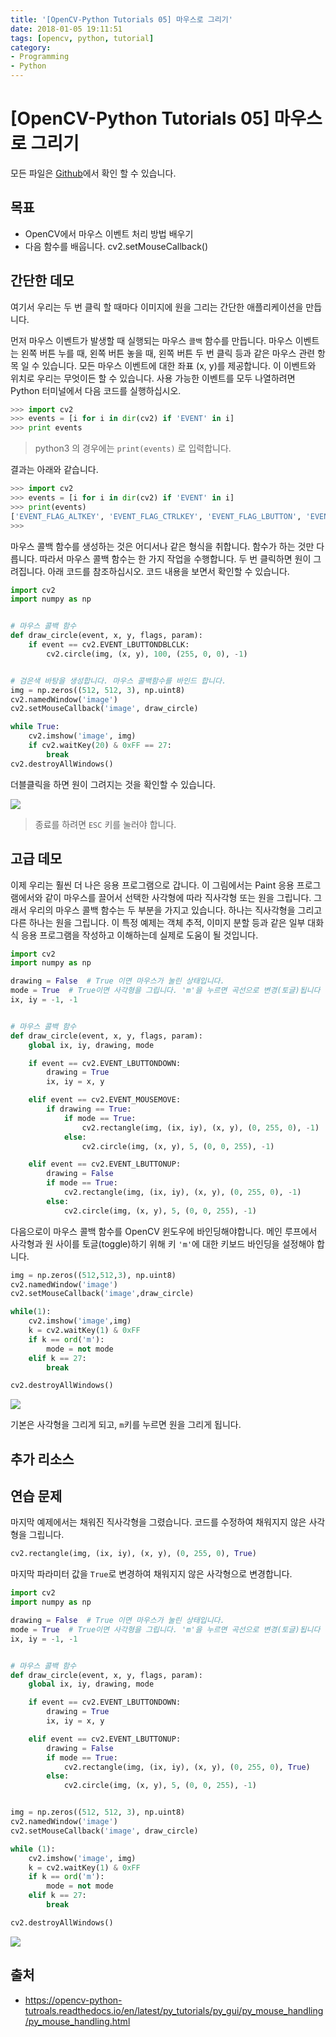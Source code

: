 ```yaml
---
title: '[OpenCV-Python Tutorials 05] 마우스로 그리기'
date: 2018-01-05 19:11:51
tags: [opencv, python, tutorial]
category:
- Programming
- Python
---
```



# [OpenCV-Python Tutorials 05] 마우스로 그리기

모든 파일은 [Github](https://github.com/jacegem/OpenCV-Python-Tutorials)에서 확인 할 수 있습니다.

## 목표

- OpenCV에서 마우스 이벤트 처리 방법 배우기
- 다음 함수를 배웁니다. cv2.setMouseCallback()

## 간단한 데모

여기서 우리는 두 번 클릭 할 때마다 이미지에 원을 그리는 간단한 애플리케이션을 만듭니다.

먼저 마우스 이벤트가 발생할 때 실행되는 마우스 `콜백` 함수를 만듭니다. 마우스 이벤트는 왼쪽 버튼 누를 때, 왼쪽 버튼 놓을 때, 왼쪽 버튼 두 번 클릭 등과 같은 마우스 관련 항목 일 수 있습니다. 모든 마우스 이벤트에 대한 좌표 (x, y)를 제공합니다. 이 이벤트와 위치로 우리는 무엇이든 할 수 있습니다. 사용 가능한 이벤트를 모두 나열하려면 Python 터미널에서 다음 코드를 실행하십시오.

```python
>>> import cv2
>>> events = [i for i in dir(cv2) if 'EVENT' in i]
>>> print events
```

> python3 의 경우에는 `print(events)` 로 입력합니다.

결과는 아래와 같습니다. 

```python
>>> import cv2
>>> events = [i for i in dir(cv2) if 'EVENT' in i]
>>> print(events)
['EVENT_FLAG_ALTKEY', 'EVENT_FLAG_CTRLKEY', 'EVENT_FLAG_LBUTTON', 'EVENT_FLAG_MBUTTON', 'EVENT_FLAG_RBUTTON', 'EVENT_FLAG_SHIFTKEY', 'EVENT_LBUTTONDBLCLK', 'EVENT_LBUTTONDOWN', 'EVENT_LBUTTONUP', 'EVENT_MBUTTONDBLCLK', 'EVENT_MBUTTONDOWN', 'EVENT_MBUTTONUP', 'EVENT_MOUSEHWHEEL', 'EVENT_MOUSEMOVE', 'EVENT_MOUSEWHEEL', 'EVENT_RBUTTONDBLCLK', 'EVENT_RBUTTONDOWN', 'EVENT_RBUTTONUP']
>>>
```

마우스 콜백 함수를 생성하는 것은 어디서나 같은 형식을 취합니다. 함수가 하는 것만 다릅니다. 따라서 마우스 콜백 함수는 한 가지 작업을 수행합니다. 두 번 클릭하면 원이 그려집니다. 아래 코드를 참조하십시오. 코드 내용을 보면서 확인할 수 있습니다.

```python
import cv2
import numpy as np


# 마우스 콜백 함수
def draw_circle(event, x, y, flags, param):
    if event == cv2.EVENT_LBUTTONDBLCLK:
        cv2.circle(img, (x, y), 100, (255, 0, 0), -1)


# 검은색 바탕을 생성합니다. 마우스 콜백함수를 바인드 합니다.
img = np.zeros((512, 512, 3), np.uint8)
cv2.namedWindow('image')
cv2.setMouseCallback('image', draw_circle)

while True:
    cv2.imshow('image', img)
    if cv2.waitKey(20) & 0xFF == 27:
        break
cv2.destroyAllWindows()
```

더블클릭을 하면 원이 그려지는 것을 확인할 수 있습니다.

![](https://goo.gl/9yn7mB)

> 종료를 하려면 `ESC` 키를 눌러야 합니다.


## 고급 데모

이제 우리는 훨씬 더 나은 응용 프로그램으로 갑니다. 이 그림에서는 Paint 응용 프로그램에서와 같이 마우스를 끌어서 선택한 사각형에 따라 직사각형 또는 원을 그립니다. 그래서 우리의 마우스 콜백 함수는 두 부분을 가지고 있습니다. 하나는 직사각형을 그리고 다른 하나는 원을 그립니다. 이 특정 예제는 객체 추적, 이미지 분할 등과 같은 일부 대화식 응용 프로그램을 작성하고 이해하는데 실제로 도움이 될 것입니다.

```python
import cv2
import numpy as np

drawing = False  # True 이면 마우스가 눌린 상태입니다.
mode = True  # True이면 사각형을 그립니다. 'm'을 누르면 곡선으로 변경(토글)됩니다 
ix, iy = -1, -1


# 마우스 콜백 함수
def draw_circle(event, x, y, flags, param):
    global ix, iy, drawing, mode

    if event == cv2.EVENT_LBUTTONDOWN:
        drawing = True
        ix, iy = x, y

    elif event == cv2.EVENT_MOUSEMOVE:
        if drawing == True:
            if mode == True:
                cv2.rectangle(img, (ix, iy), (x, y), (0, 255, 0), -1)
            else:
                cv2.circle(img, (x, y), 5, (0, 0, 255), -1)

    elif event == cv2.EVENT_LBUTTONUP:
        drawing = False
        if mode == True:
            cv2.rectangle(img, (ix, iy), (x, y), (0, 255, 0), -1)
        else:
            cv2.circle(img, (x, y), 5, (0, 0, 255), -1)

```

다음으로이 마우스 콜백 함수를 OpenCV 윈도우에 바인딩해야합니다. 메인 루프에서 사각형과 원 사이를 토글(toggle)하기 위해 키 `'m'`에 대한 키보드 바인딩을 설정해야 합니다.

```python
img = np.zeros((512,512,3), np.uint8)
cv2.namedWindow('image')
cv2.setMouseCallback('image',draw_circle)

while(1):
    cv2.imshow('image',img)
    k = cv2.waitKey(1) & 0xFF
    if k == ord('m'):
        mode = not mode
    elif k == 27:
        break

cv2.destroyAllWindows()
```

![](https://goo.gl/wEHYWV)

기본은 사각형을 그리게 되고, `m`키를 누르면 원을 그리게 됩니다.


## 추가 리소스

## 연습 문제

마지막 예제에서는 채워진 직사각형을 그렸습니다. 코드를 수정하여 채워지지 않은 사각형을 그립니다.

```python
cv2.rectangle(img, (ix, iy), (x, y), (0, 255, 0), True)
```

마지막 파라미터 값을 `True`로 변경하여 채워지지 않은 사각형으로 변경합니다. 

```python
import cv2
import numpy as np

drawing = False  # True 이면 마우스가 눌린 상태입니다.
mode = True  # True이면 사각형을 그립니다. 'm'을 누르면 곡선으로 변경(토글)됩니다
ix, iy = -1, -1


# 마우스 콜백 함수
def draw_circle(event, x, y, flags, param):
    global ix, iy, drawing, mode

    if event == cv2.EVENT_LBUTTONDOWN:
        drawing = True
        ix, iy = x, y

    elif event == cv2.EVENT_LBUTTONUP:
        drawing = False
        if mode == True:
            cv2.rectangle(img, (ix, iy), (x, y), (0, 255, 0), True)
        else:
            cv2.circle(img, (x, y), 5, (0, 0, 255), -1)


img = np.zeros((512, 512, 3), np.uint8)
cv2.namedWindow('image')
cv2.setMouseCallback('image', draw_circle)

while (1):
    cv2.imshow('image', img)
    k = cv2.waitKey(1) & 0xFF
    if k == ord('m'):
        mode = not mode
    elif k == 27:
        break

cv2.destroyAllWindows()
```


![](https://goo.gl/BVJVKL)




## 출처

- https://opencv-python-tutroals.readthedocs.io/en/latest/py_tutorials/py_gui/py_mouse_handling/py_mouse_handling.html


<script src="https://gist.github.com/jacegem/60ce233cf6adaa7a385233e1f164ed13.js"></script>






















